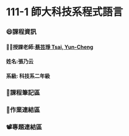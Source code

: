 # 111-1 師大科技系程式語言
### :smile:課程資訊
#### :teacher:授課老師:[蔡芸琤 Tsai, Yun-Cheng](https://github.com/pecu?tab=repositories)
#### 姓名:張乃云
#### 系級: 科技系二年級
### :pencil:課程筆記區
### 🙌作業連結區
### 📽️專題連結區
